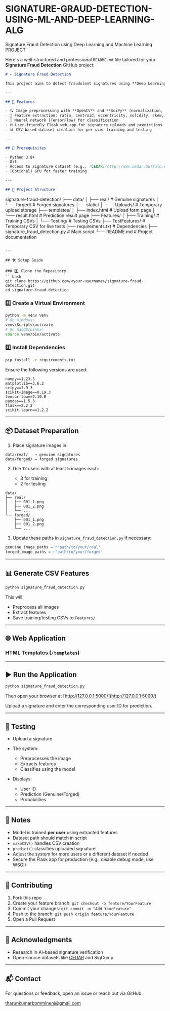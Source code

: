 # SIGNATURE-GRAUD-DETECTION-USING-ML-AND-DEEP-LEARNING-ALG
Signature Fraud Detection using Deep Learning and Machine Learning PROJECT

Here's a well-structured and professional `README.md` file tailored for your **Signature Fraud Detection** GitHub project:

```markdown
# ✍️ Signature Fraud Detection

This project aims to detect fraudulent signatures using **Deep Learning (Neural Networks)** and **Machine Learning (feature-based classification)**. It distinguishes genuine signatures from forgeries and is applicable in **banking, legal, and administrative** sectors. A **Flask web interface** enables users to upload signatures, which are then processed, features extracted, and classified for authenticity.

---

## 🚀 Features

- 🔍 Image preprocessing with **OpenCV** and **SciPy** (normalization, binarization)
- 🧠 Feature extraction: ratio, centroid, eccentricity, solidity, skew, kurtosis
- 🤖 Neural network (TensorFlow) for classification
- 🌐 User-friendly Flask web app for signature uploads and predictions
- 📊 CSV-based dataset creation for per-user training and testing

---

## 🧰 Prerequisites

- Python 3.8+
- Git
- Access to signature dataset (e.g., [CEDAR](http://www.cedar.buffalo.edu/), SigComp, or custom)
- (Optional) GPU for faster training

---

## 📁 Project Structure

```

signature-fraud-detection/
├── data/
│   ├── real/                # Genuine signatures
│   └── forged/              # Forged signatures
├── static/
│   └── Uploads/             # Temporary upload storage
├── templates/
│   ├── index.html           # Upload form page
│   └── result.html          # Prediction result page
├── Features/
│   ├── Training/            # Training CSVs
│   └── Testing/             # Testing CSVs
├── TestFeatures/            # Temporary CSV for live tests
├── requirements.txt         # Dependencies
├── signature\_fraud\_detection.py  # Main script
└── README.md                # Project documentation

````

---

## 🛠️ Setup Guide

### 1️⃣ Clone the Repository
```bash
git clone https://github.com/<your-username>/signature-fraud-detection.git
cd signature-fraud-detection
````

### 2️⃣ Create a Virtual Environment

```bash
python -m venv venv
# On Windows:
venv\Scripts\activate
# On macOS/Linux:
source venv/bin/activate
```

### 3️⃣ Install Dependencies

```bash
pip install -r requirements.txt
```

Ensure the following versions are used:

```
numpy==1.23.5
matplotlib==3.6.2
scipy==1.9.3
scikit-image==0.19.3
tensorflow==2.10.0
pandas==1.5.3
flask==2.2.2
scikit-learn==1.2.2
```

---

## 📦 Dataset Preparation

1. Place signature images in:

```
data/real/   → genuine signatures  
data/forged/ → forged signatures
```

2. Use 12 users with at least 5 images each:

   * 3 for training
   * 2 for testing

```
data/
├── real/
│   ├── 001_1.png
│   ├── 001_2.png
│   └── ...
└── forged/
    ├── 001_1.png
    ├── 001_2.png
    └── ...
```

3. Update these paths in `signature_fraud_detection.py` if necessary:

```python
genuine_image_paths = r"path/to/your/real"
forged_image_paths = r"path/to/your/forged"
```

---

## 📊 Generate CSV Features

```bash
python signature_fraud_detection.py
```

This will:

* Preprocess all images
* Extract features
* Save training/testing CSVs to `Features/`

---

## 🌐 Web Application

### HTML Templates (`/templates`)

---

## ▶️ Run the Application

```bash
python signature_fraud_detection.py
```

Then open your browser at [http://127.0.0.1:5000/](http://127.0.0.1:5000/)

Upload a signature and enter the corresponding user ID for prediction.

---

## 🧪 Testing

* Upload a signature
* The system:

  * Preprocesses the image
  * Extracts features
  * Classifies using the model
* Displays:

  * User ID
  * Prediction (Genuine/Forged)
  * Probabilities

---

## 📌 Notes

* Model is trained **per user** using extracted features
* Dataset path should match in script
* `makeCSV()` handles CSV creation
* `predict()` classifies uploaded signature
* Adjust the system for more users or a different dataset if needed
* Secure the Flask app for production (e.g., disable debug mode, use WSGI)

---

## 🤝 Contributing

1. Fork this repo
2. Create your feature branch: `git checkout -b feature/YourFeature`
3. Commit your changes: `git commit -m "Add YourFeature"`
4. Push to the branch: `git push origin feature/YourFeature`
5. Open a Pull Request

---
 

## 🙏 Acknowledgments

* Research in AI-based signature verification
* Open-source datasets like [CEDAR](http://www.cedar.buffalo.edu/) and SigComp

---

## 📬 Contact

For questions or feedback, open an issue or reach out via GitHub.

tharunkumarbommineni@gmail.com


